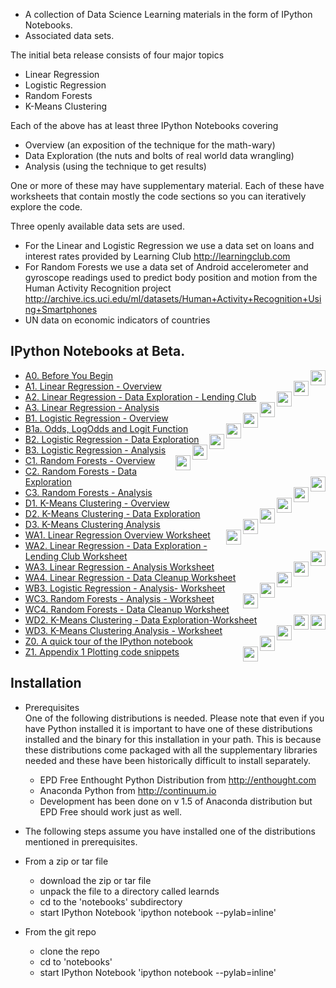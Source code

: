 
* A collection of Data Science Learning materials in the form of IPython Notebooks.
* Associated data sets.

The initial beta release consists of four major topics

* Linear Regression
* Logistic Regression
* Random Forests
* K-Means Clustering

Each of the above has at least three IPython Notebooks covering

* Overview (an exposition of the technique for the math-wary)
* Data Exploration (the nuts and bolts of real world data wrangling)
* Analysis (using the technique to get results)

One or more of these may have supplementary material.
Each of these have worksheets that contain mostly the code sections so you can iteratively explore the code.

Three openly available data sets are used.  

* For the Linear and Logistic Regression we use a data set on loans and interest rates provided by Learning Club http://learningclub.com  
* For Random Forests we use a data set of Android accelerometer and gyroscope readings used to predict body position and motion from the Human Activity Recognition project
http://archive.ics.uci.edu/ml/datasets/Human+Activity+Recognition+Using+Smartphones
* UN data on economic indicators of countries


IPython Notebooks at Beta.  
--------------------------  

* [A0. Before You Begin](http://nbviewer.ipython.org/urls/raw.github.com/nborwankar/LearnDataScience/master/notebooks/A0.%20Before%20You%20Begin.ipynb)
 [<img align="right" height="24" src="https://beta.deepnote.org/buttons/launch-in-deepnote.svg">](https://beta.deepnote.org/launch?template=data-science&url=https%3A%2F%2Fraw.githubusercontent.com%2Fnborwankar%2FLearnDataScience%2Fmaster%2Fnotebooks%2FA0.%2520Before%2520You%2520Begin.ipynb)
* [A1. Linear Regression - Overview](http://nbviewer.ipython.org/urls/raw.github.com/nborwankar/LearnDataScience/master/notebooks/A1.%20Linear%20Regression%20-%20Overview.ipynb)
 [<img align="right" height="24" src="https://beta.deepnote.org/buttons/launch-in-deepnote.svg">](https://beta.deepnote.org/launch?template=data-science&url=https%3A%2F%2Fraw.githubusercontent.com%2Fnborwankar%2FLearnDataScience%2Fmaster%2Fnotebooks%2FA1.%2520Linear%2520Regression%2520-%2520Overview.ipynb)
* [A2. Linear Regression - Data Exploration - Lending Club](http://nbviewer.ipython.org/urls/raw.github.com/nborwankar/LearnDataScience/master/notebooks/A2.%20Linear%20Regression%20-%20Data%20Exploration%20-%20Lending%20Club.ipynb)
 [<img align="right" height="24" src="https://beta.deepnote.org/buttons/launch-in-deepnote.svg">](https://beta.deepnote.org/launch?template=data-science&url=https%3A%2F%2Fraw.githubusercontent.com%2Fnborwankar%2FLearnDataScience%2Fmaster%2Fnotebooks%2FA2.%2520Linear%2520Regression%2520-%2520Data%2520Exploration%2520-%2520Lending%2520Club.ipynb)
* [A3. Linear Regression - Analysis](http://nbviewer.ipython.org/urls/raw.github.com/nborwankar/LearnDataScience/master/notebooks/A3.%20Linear%20Regression%20-%20Analysis.ipynb)
 [<img align="right" height="24" src="https://beta.deepnote.org/buttons/launch-in-deepnote.svg">](https://beta.deepnote.org/launch?template=data-science&url=https%3A%2F%2Fraw.githubusercontent.com%2Fnborwankar%2FLearnDataScience%2Fmaster%2Fnotebooks%2FA3.%2520Linear%2520Regression%2520-%2520Analysis.ipynb)
* [B1. Logistic Regression - Overview](http://nbviewer.ipython.org/urls/raw.github.com/nborwankar/LearnDataScience/master/notebooks/B1.%20Logistic%20Regression%20-%20Overview.ipynb)
 [<img align="right" height="24" src="https://beta.deepnote.org/buttons/launch-in-deepnote.svg">](https://beta.deepnote.org/launch?template=data-science&url=https%3A%2F%2Fraw.githubusercontent.com%2Fnborwankar%2FLearnDataScience%2Fmaster%2Fnotebooks%2FB1.%2520Logistic%2520Regression%2520-%2520Overview.ipynb)
* [B1a. Odds, LogOdds and Logit Function ](http://nbviewer.ipython.org/urls/raw.github.com/nborwankar/LearnDataScience/master/notebooks/B1a.%20Odds%2C%20LogOdds%20and%20Logit%20Function%20.ipynb)
 [<img align="right" height="24" src="https://beta.deepnote.org/buttons/launch-in-deepnote.svg">](https://beta.deepnote.org/launch?template=data-science&url=https%3A%2F%2Fraw.githubusercontent.com%2Fnborwankar%2FLearnDataScience%2Fmaster%2Fnotebooks%2FB1a.%2520Odds%252C%2520LogOdds%2520and%2520Logit%2520Function%2520.ipynb)
* [B2. Logistic Regression - Data Exploration](http://nbviewer.ipython.org/urls/raw.github.com/nborwankar/LearnDataScience/master/notebooks/B2.%20Logistic%20Regression%20-%20Data%20Exploration.ipynb)
 [<img align="right" height="24" src="https://beta.deepnote.org/buttons/launch-in-deepnote.svg">](https://beta.deepnote.org/launch?template=data-science&url=https%3A%2F%2Fraw.githubusercontent.com%2Fnborwankar%2FLearnDataScience%2Fmaster%2Fnotebooks%2FB2.%2520Logistic%2520Regression%2520-%2520Data%2520Exploration.ipynb)
* [B3. Logistic Regression - Analysis](http://nbviewer.ipython.org/urls/raw.github.com/nborwankar/LearnDataScience/master/notebooks/B3.%20Logistic%20Regression%20-%20Analysis.ipynb)
 [<img align="right" height="24" src="https://beta.deepnote.org/buttons/launch-in-deepnote.svg">](https://beta.deepnote.org/launch?template=data-science&url=https%3A%2F%2Fraw.githubusercontent.com%2Fnborwankar%2FLearnDataScience%2Fmaster%2Fnotebooks%2FB3.%2520Logistic%2520Regression%2520-%2520Analysis.ipynb)
* [C1. Random Forests - Overview](http://nbviewer.ipython.org/urls/raw.github.com/nborwankar/LearnDataScience/master/notebooks/C1.%20Random%20Forests%20-%20Overview.ipynb)
 [<img align="right" height="24" src="https://beta.deepnote.org/buttons/launch-in-deepnote.svg">](https://beta.deepnote.org/launch?template=data-science&url=https%3A%2F%2Fraw.githubusercontent.com%2Fnborwankar%2FLearnDataScience%2Fmaster%2Fnotebooks%2FC1.%2520Random%2520Forests%2520-%2520Overview.ipynb)
* [C2. Random Forests - Data Exploration](http://nbviewer.ipython.org/urls/raw.github.com/nborwankar/LearnDataScience/master/notebooks/C2.%20Random%20Forests%20-%20Data%20Exploration.ipynb)
 [<img align="right" height="24" src="https://beta.deepnote.org/buttons/launch-in-deepnote.svg">](https://beta.deepnote.org/launch?template=data-science&url=https%3A%2F%2Fraw.githubusercontent.com%2Fnborwankar%2FLearnDataScience%2Fmaster%2Fnotebooks%2FC2.%2520Random%2520Forests%2520-%2520Data%2520Exploration.ipynb)
* [C3. Random Forests - Analysis](http://nbviewer.ipython.org/urls/raw.github.com/nborwankar/LearnDataScience/master/notebooks/C3.%20Random%20Forests%20-%20Analysis.ipynb)
 [<img align="right" height="24" src="https://beta.deepnote.org/buttons/launch-in-deepnote.svg">](https://beta.deepnote.org/launch?template=data-science&url=https%3A%2F%2Fraw.githubusercontent.com%2Fnborwankar%2FLearnDataScience%2Fmaster%2Fnotebooks%2FC3.%2520Random%2520Forests%2520-%2520Analysis.ipynb)
* [D1. K-Means Clustering - Overview](http://nbviewer.ipython.org/urls/raw.github.com/nborwankar/LearnDataScience/master/notebooks/D1.%20K-Means%20Clustering%20-%20Overview.ipynb)
 [<img align="right" height="24" src="https://beta.deepnote.org/buttons/launch-in-deepnote.svg">](https://beta.deepnote.org/launch?template=data-science&url=https%3A%2F%2Fraw.githubusercontent.com%2Fnborwankar%2FLearnDataScience%2Fmaster%2Fnotebooks%2FD1.%2520K-Means%2520Clustering%2520-%2520Overview.ipynb)
* [D2. K-Means Clustering - Data Exploration](http://nbviewer.ipython.org/urls/raw.github.com/nborwankar/LearnDataScience/master/notebooks/D2.%20K-Means%20Clustering%20-%20Data%20Exploration.ipynb)
 [<img align="right" height="24" src="https://beta.deepnote.org/buttons/launch-in-deepnote.svg">](https://beta.deepnote.org/launch?template=data-science&url=https%3A%2F%2Fraw.githubusercontent.com%2Fnborwankar%2FLearnDataScience%2Fmaster%2Fnotebooks%2FD2.%2520K-Means%2520Clustering%2520-%2520Data%2520Exploration.ipynb)
* [D3. K-Means Clustering Analysis](http://nbviewer.ipython.org/urls/raw.github.com/nborwankar/LearnDataScience/master/notebooks/D3.%20K-Means%20Clustering%20Analysis.ipynb)
 [<img align="right" height="24" src="https://beta.deepnote.org/buttons/launch-in-deepnote.svg">](https://beta.deepnote.org/launch?template=data-science&url=https%3A%2F%2Fraw.githubusercontent.com%2Fnborwankar%2FLearnDataScience%2Fmaster%2Fnotebooks%2FD3.%2520K-Means%2520Clustering%2520Analysis.ipynb)
* [WA1. Linear Regression Overview Worksheet](http://nbviewer.ipython.org/urls/raw.github.com/nborwankar/LearnDataScience/master/notebooks/WA1.%20Linear%20Regression%20Overview%20Worksheet.ipynb)
 [<img align="right" height="24" src="https://beta.deepnote.org/buttons/launch-in-deepnote.svg">](https://beta.deepnote.org/launch?template=data-science&url=https%3A%2F%2Fraw.githubusercontent.com%2Fnborwankar%2FLearnDataScience%2Fmaster%2Fnotebooks%2FWA1.%2520Linear%2520Regression%2520Overview%2520Worksheet.ipynb)
* [WA2. Linear Regression - Data Exploration - Lending Club Worksheet](http://nbviewer.ipython.org/urls/raw.github.com/nborwankar/LearnDataScience/master/notebooks/WA2.%20Linear%20Regression%20-%20Data%20Exploration%20-%20Lending%20Club%20Worksheet.ipynb)
 [<img align="right" height="24" src="https://beta.deepnote.org/buttons/launch-in-deepnote.svg">](https://beta.deepnote.org/launch?template=data-science&url=https%3A%2F%2Fraw.githubusercontent.com%2Fnborwankar%2FLearnDataScience%2Fmaster%2Fnotebooks%2FWA2.%2520Linear%2520Regression%2520-%2520Data%2520Exploration%2520-%2520Lending%2520Club%2520Worksheet.ipynb)
* [WA3. Linear Regression - Analysis Worksheet](http://nbviewer.ipython.org/urls/raw.github.com/nborwankar/LearnDataScience/master/notebooks/WA3.%20Linear%20Regression%20-%20Analysis%20Worksheet.ipynb)
 [<img align="right" height="24" src="https://beta.deepnote.org/buttons/launch-in-deepnote.svg">](https://beta.deepnote.org/launch?template=data-science&url=https%3A%2F%2Fraw.githubusercontent.com%2Fnborwankar%2FLearnDataScience%2Fmaster%2Fnotebooks%2FWA3.%2520Linear%2520Regression%2520-%2520Analysis%2520Worksheet.ipynb)
* [WA4. Linear Regression - Data Cleanup Worksheet](http://nbviewer.ipython.org/urls/raw.github.com/nborwankar/LearnDataScience/master/notebooks/WA4.%20Linear%20Regression%20-%20Data%20Cleanup.ipynb)
 [<img align="right" height="24" src="https://beta.deepnote.org/buttons/launch-in-deepnote.svg">](https://beta.deepnote.org/launch?template=data-science&url=https%3A%2F%2Fraw.githubusercontent.com%2Fnborwankar%2FLearnDataScience%2Fmaster%2Fnotebooks%2FWA4.%2520Linear%2520Regression%2520-%2520Data%2520Cleanup.ipynb)
* [WB3. Logistic Regression - Analysis- Worksheet](http://nbviewer.ipython.org/urls/raw.github.com/nborwankar/LearnDataScience/master/notebooks/WB3.%20Logistic%20Regression%20-%20Analysis-%20Worksheet.ipynb)
 [<img align="right" height="24" src="https://beta.deepnote.org/buttons/launch-in-deepnote.svg">](https://beta.deepnote.org/launch?template=data-science&url=https%3A%2F%2Fraw.githubusercontent.com%2Fnborwankar%2FLearnDataScience%2Fmaster%2Fnotebooks%2FWB3.%2520Logistic%2520Regression%2520-%2520Analysis-%2520Worksheet.ipynb)
* [WC3. Random Forests - Analysis - Worksheet](http://nbviewer.ipython.org/urls/raw.github.com/nborwankar/LearnDataScience/master/notebooks/WC3.%20Random%20Forests%20-%20Analysis%20-%20Worksheet.ipynb)
 [<img align="right" height="24" src="https://beta.deepnote.org/buttons/launch-in-deepnote.svg">](https://beta.deepnote.org/launch?template=data-science&url=https%3A%2F%2Fraw.githubusercontent.com%2Fnborwankar%2FLearnDataScience%2Fmaster%2Fnotebooks%2FWC3.%2520Random%2520Forests%2520-%2520Analysis%2520-%2520Worksheet.ipynb)
* [WC4. Random Forests - Data Cleanup Worksheet](http://nbviewer.ipython.org/urls/raw.github.com/nborwankar/LearnDataScience/master/notebooks/WC4.%20Random%20Forests%20-%20Data%20Cleanup.ipynb)
 [<img align="right" height="24" src="https://beta.deepnote.org/buttons/launch-in-deepnote.svg">](https://beta.deepnote.org/launch?template=data-science&url=https%3A%2F%2Fraw.githubusercontent.com%2Fnborwankar%2FLearnDataScience%2Fmaster%2Fnotebooks%2FWC4.%2520Random%2520Forests%2520-%2520Data%2520Cleanup.ipynb)
* [WD2. K-Means Clustering - Data Exploration-Worksheet](http://nbviewer.ipython.org/urls/raw.github.com/nborwankar/LearnDataScience/master/notebooks/WD2.%20K-Means%20Clustering%20-%20Data%20Exploration-Worksheet.ipynb)
 [<img align="right" height="24" src="https://beta.deepnote.org/buttons/launch-in-deepnote.svg">](https://beta.deepnote.org/launch?template=data-science&url=https%3A%2F%2Fraw.githubusercontent.com%2Fnborwankar%2FLearnDataScience%2Fmaster%2Fnotebooks%2FWD2.%2520K-Means%2520Clustering%2520-%2520Data%2520Exploration-Worksheet.ipynb)
* [WD3. K-Means Clustering Analysis - Worksheet](http://nbviewer.ipython.org/urls/raw.github.com/nborwankar/LearnDataScience/master/notebooks/WD3.%20K-Means%20Clustering%20Analysis%20-%20Worksheet.ipynb)
 [<img align="right" height="24" src="https://beta.deepnote.org/buttons/launch-in-deepnote.svg">](https://beta.deepnote.org/launch?template=data-science&url=https%3A%2F%2Fraw.githubusercontent.com%2Fnborwankar%2FLearnDataScience%2Fmaster%2Fnotebooks%2FWD3.%2520K-Means%2520Clustering%2520Analysis%2520-%2520Worksheet.ipynb)
* [Z0. A quick tour of the IPython notebook](http://nbviewer.ipython.org/urls/raw.github.com/nborwankar/LearnDataScience/master/notebooks/Z0.%20A%20quick%20tour%20of%20the%20IPython%20notebook.ipynb)
 [<img align="right" height="24" src="https://beta.deepnote.org/buttons/launch-in-deepnote.svg">](https://beta.deepnote.org/launch?template=data-science&url=https%3A%2F%2Fraw.githubusercontent.com%2Fnborwankar%2FLearnDataScience%2Fmaster%2Fnotebooks%2FZ0.%2520A%2520quick%2520tour%2520of%2520the%2520IPython%2520notebook.ipynb)
* [Z1. Appendix 1 Plotting code snippets ](http://nbviewer.ipython.org/urls/raw.github.com/nborwankar/LearnDataScience/master/notebooks/Z1.%20Appendix%201%20Plotting%20code%20snippets%20.ipynb)
 [<img align="right" height="24" src="https://beta.deepnote.org/buttons/launch-in-deepnote.svg">](https://beta.deepnote.org/launch?template=data-science&url=https%3A%2F%2Fraw.githubusercontent.com%2Fnborwankar%2FLearnDataScience%2Fmaster%2Fnotebooks%2FZ1.%2520Appendix%25201%2520Plotting%2520code%2520snippets%2520.ipynb)


Installation  
------------

* Prerequisites  
One of the following distributions is needed. Please note that even if you have Python installed it is important to have one of these distributions installed and the binary for this installation in your path. This is because these distributions come packaged with all the supplementary libraries needed and these have been historically difficult to install separately.

  * EPD Free Enthought Python Distribution from http://enthought.com
  * Anaconda Python from http://continuum.io
  * Development has been done on v 1.5 of Anaconda distribution but EPD Free should work just as well.

* The following steps assume you have installed one of the distributions mentioned in prerequisites.

* From a zip or tar file
    * download the zip or tar file 
    * unpack the file to a directory called learnds
    * cd to the 'notebooks' subdirectory
    * start IPython Notebook 'ipython notebook --pylab=inline'
 
* From the git repo
    * clone the repo
    * cd to 'notebooks'
    * start IPython Notebook 'ipython notebook --pylab=inline'